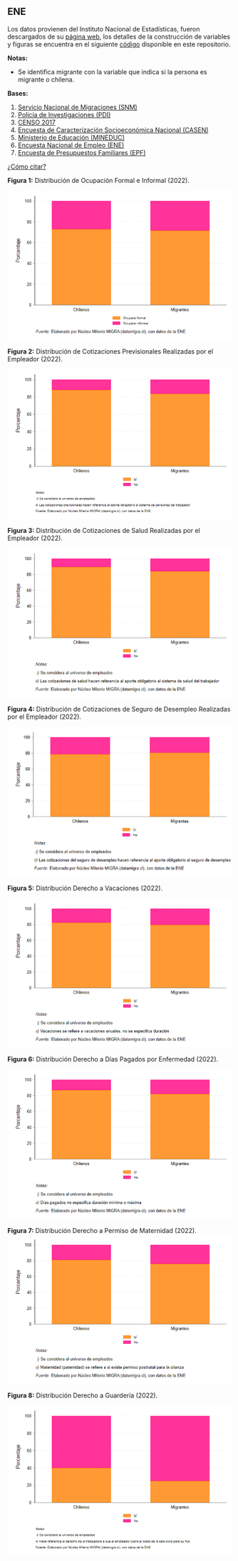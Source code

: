 ## ENE
Los datos provienen del Instituto Nacional de Estadísticas, fueron descargados de su [página web](https://www.ine.gob.cl/estadisticas/sociales/mercado-laboral/ocupacion-y-desocupacion), los detalles de la construcción de variables y figuras se encuentra en el siguiente [código](https://github.com/NucleoMIGRA/Plataforma_privado/tree/main/bases/ENE) disponible en este repositorio.

**Notas:**
-  Se identifica migrante con la variable que indica si la persona es migrante o chilena.  

**Bases:**
1. [Servicio Nacional de Migraciones (SNM)](./SNM.MD)
2. [Policía de Investigaciones (PDI)](./PDI.MD)
3. [CENSO 2017](./CENSO.MD)
4. [Encuesta de Caracterización Socioeconómica Nacional (CASEN)](./CASEN.MD)
5. [Ministerio de Educación (MINEDUC)](./MINEDUC.MD)
6. [Encuesta Nacional de Empleo (ENE)](./ENE.MD)
7. [Encuesta de Presupuestos Familiares (EPF)](./EPF.md)

[¿Cómo citar?](./citation.MD)


**Figura 1:** Distribución de Ocupación Formal e Informal (2022). 

![image](https://github.com/NucleoMIGRA/migra/blob/main/bases/ENE/figuras/figura_1.png?raw=true)

**Figura 2:** Distribución de Cotizaciones Previsionales Realizadas por el Empleador (2022).

![image](https://github.com/NucleoMIGRA/migra/blob/main/bases/ENE/figuras/figura_2.png?raw=true)

**Figura 3:** Distribución de Cotizaciones de Salud Realizadas por el Empleador (2022).

![image](https://github.com/NucleoMIGRA/migra/blob/main/bases/ENE/figuras/figura_3.png?raw=true)

**Figura 4:** Distribución de Cotizaciones de Seguro de Desempleo Realizadas por el Empleador (2022).

![image](https://github.com/NucleoMIGRA/migra/blob/main/bases/ENE/figuras/figura_4.png?raw=true)

**Figura 5:** Distribución Derecho a Vacaciones (2022).

![image](https://github.com/NucleoMIGRA/migra/blob/main/bases/ENE/figuras/figura_5.png?raw=true)

**Figura 6:** Distribución Derecho a Días Pagados por Enfermedad (2022).

![image](https://github.com/NucleoMIGRA/migra/blob/main/bases/ENE/figuras/figura_6.png?raw=true)

**Figura 7:** Distribución Derecho a Permiso de Maternidad (2022).
![image](https://github.com/NucleoMIGRA/migra/blob/main/bases/ENE/figuras/figura_7.png?raw=true)

**Figura 8:** Distribución Derecho a Guardería (2022).

![image](https://github.com/NucleoMIGRA/migra/blob/main/bases/ENE/figuras/figura_8.png?raw=true)
